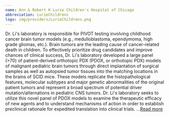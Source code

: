 ```yaml
---
name: Ann & Robert H Lurie Children's Hospital of Chicago
abbreviation: LurieChildrens
logo: img/providers/LurieChildrens.png
---
```


Dr. Li's laboratory is responsible for PIVOT testing involving childhood cancer brain tumor models (e.g., medulloblastoma, ependymoma, high grade gliomas, etc.). Brain tumors are the leading cause of cancer-related death in children. To effectively prioritize drug candidates and improve chances of clinical success, Dr. Li's laboratory developed a large panel (>70) of patient-derived orthotopic PDX (PDOX, or orthotopic PDX) models of malignant pediatric brain tumors through direct implantation of surgical samples as well as autopsied tumor tissues into the matching locations in the brains of SCID mice. These models replicate the histopathological features, molecular subtypes and major genetic abnormalities of the original patient tumors and represent a broad spectrum of potential driver mutation/alternations in pediatric CNS tumors. Dr. Li's laboratory seeks to utilize this novel panel of PDOX models to examine the therapeutic efficacy of new agents and to understand mechanisms of action in order to establish preclinical rationale for expedited translation into clinical trials. ...[Read more](https://www.luriechildrens.org/)
